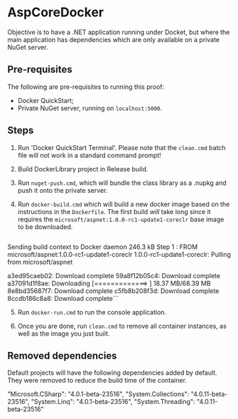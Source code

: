 AspCoreDocker
=========================================================================

Objective is to have a .NET application running under Docket, but where
the main application has dependencies which are only available on a 
private NuGet server.


Pre-requisites
-------------------------------------------------------------------------

The following are pre-requisites to running this proof:

* Docker QuickStart;
* Private NuGet server, running on `localhost:5000`.


Steps
-------------------------------------------------------------------------

1. Run 'Docker QuickStart Terminal'. Please note that the `clean.cmd`
   batch file will not work in a standard command prompt!

2. Build DockerLibrary project in Release build.

3. Run `nuget-push.cmd`, which will bundle the class library as a
   .nupkg and push it onto the private server.

4. Run `docker-build.cmd` which will build a new docker image based on
   the instructions in the `Dockerfile`. The first build *will* take
   long since it requires the `microsoft/aspnet:1.0.0-rc1-update1-coreclr`
   base image to be downloaded.

    ```$ ./docker-build.cmd
Sending build context to Docker daemon 246.3 kB
Step 1 : FROM microsoft/aspnet:1.0.0-rc1-update1-coreclr
1.0.0-rc1-update1-coreclr: Pulling from microsoft/aspnet

a3ed95caeb02: Download complete
59a8f12b05c4: Download complete
a37091d1f8ae: Downloading [=============>                                     ] 18.37 MB/68.39 MB
8e8bd35687f7: Download complete
c5fb8b208f3d: Download complete
8ccdb186c8a8: Download complete```

5. Run `docker-run.cmd` to run the console application.

6. Once you are done, run `clean.cmd` to remove all container instances,
   as well as the image you just built.


Removed dependencies
-------------------------------------------------------------------------

Default projects will have the following dependencies added by default.
They were removed to reduce the build time of the container.

"Microsoft.CSharp": "4.0.1-beta-23516",
"System.Collections": "4.0.11-beta-23516",
"System.Linq": "4.0.1-beta-23516",
"System.Threading": "4.0.11-beta-23516"
